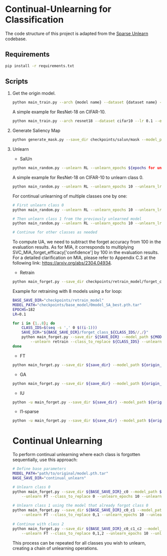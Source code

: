 # Continual-Unlearning for Classification
The code structure of this project is adapted from the [Sparse Unlearn](https://github.com/OPTML-Group/Unlearn-Sparse) codebase.


## Requirements
```bash
pip install -r requirements.txt
```

## Scripts
1. Get the origin model.
    ```bash
    python main_train.py --arch {model name} --dataset {dataset name} --epochs {epochs for training} --lr {learning rate for training} --save_dir {file to save the orgin model}
    ```

    A simple example for ResNet-18 on CIFAR-10.
    ```bash
    python main_train.py --arch resnet18 --dataset cifar10 --lr 0.1 --epochs 182 --data ~/.torchvision/dataset --save_dir checkpoints/base_model
    ```

2. Generate Saliency Map
    ```bash
    python generate_mask.py --save_dir checkpoints/salun/mask --model_path checkpoints/base_model --class_to_replace ${class_ids} --unlearn_epochs 1 --data ~/.torchvision/dataset
    ```

3. Unlearn
    *  SalUn
    ```bash
    python main_random.py --unlearn RL --unlearn_epochs ${epochs for unlearning} --unlearn_lr ${learning rate for unlearning} --class_to_replace ${class_ids} --model_path ${origin_model_path} --save_dir ${save_dir} --mask_path ${saliency_map_path} --data ~/.torchvision/dataset
    ```

    A simple example for ResNet-18 on CIFAR-10 to unlearn class 0.
    ```bash
    python main_random.py --unlearn RL --unlearn_epochs 10 --unlearn_lr 0.013 --class_to_replace 0 --model_path ${origin_model_path} --save_dir ${save_dir} --mask_path mask/with_0.5.pt --data ~/.torchvision/dataset
    ```

    For continual unlearning of multiple classes one by one:
    ```bash
    # First unlearn class 0
    python main_random.py --unlearn RL --unlearn_epochs 10 --unlearn_lr 0.013 --class_to_replace 0 --model_path ${origin_model_path} --save_dir ${save_dir}_class0 --mask_path mask/with_0.5.pt --data ~/.torchvision/dataset
    
    # Then unlearn class 1 from the previously unlearned model
    python main_random.py --unlearn RL --unlearn_epochs 10 --unlearn_lr 0.013 --class_to_replace 1 --model_path ${save_dir}_class0/model_best.pth.tar --save_dir ${save_dir}_class0_1 --mask_path mask/with_0.5.pt --data ~/.torchvision/dataset
    
    # Continue for other classes as needed
    ```

    To compute UA, we need to subtract the forget accuracy from 100 in the evaluation results. As for MIA, it corresponds to multiplying SVC_MIA_forget_efficacy['confidence'] by 100 in the evaluation results. For a detailed clarification on MIA, please refer to Appendix C.3 at the following link: https://arxiv.org/abs/2304.04934.


    * Retrain
    ```bash
    python main_forget.py --save_dir checkpoints/retrain_model/forget_class_${class_ids} --model_path checkpoints/base_model/0model_SA_best.pth.tar --unlearn retrain --class_to_replace ${class_ids} --unlearn_epochs ${epochs for unlearning} --unlearn_lr ${learning rate for unlearning} --data ~/.torchvision/dataset
    ```

    Example for retraining with 8 models using a for loop:
    ```bash
    BASE_SAVE_DIR="checkpoints/retrain_model"
    MODEL_PATH="checkpoints/base_model/0model_SA_best.pth.tar"
    EPOCHS=182
    LR=0.1

    for i in {1..8}; do
        CLASS_IDS=$(seq -s ',' 0 $((i-1)))
        SAVE_DIR="${BASE_SAVE_DIR}/forget_class_${CLASS_IDS//,/}"
        python main_forget.py --save_dir ${SAVE_DIR} --model_path ${MODEL_PATH} \
            --unlearn retrain --class_to_replace ${CLASS_IDS} --unlearn_epochs ${EPOCHS} --unlearn_lr ${LR} --data ~/.torchvision/dataset
    done
    ```

    * FT
    ```bash
    python main_forget.py --save_dir ${save_dir} --model_path ${origin_model_path} --unlearn FT --class_to_replace ${class_ids} --unlearn_epochs 10 --unlearn_lr 0.01 --data ~/.torchvision/dataset
    ```

    * GA
    ```bash
    python main_forget.py --save_dir ${save_dir} --model_path ${origin_model_path} --unlearn GA --class_to_replace ${class_ids} --unlearn_epochs 5 --unlearn_lr 1e-4 --data ~/.torchvision/dataset
    ```

    * IU
    ```bash
    python -u main_forget.py --save_dir ${save_dir} --model_path ${origin_model_path} --unlearn wfisher --class_to_replace ${class_ids} --alpha ${alpha} --data ~/.torchvision/dataset
    ```

    * l1-sparse
    ```bash
    python -u main_forget.py --save_dir ${save_dir} --model_path ${origin_model_path} --unlearn FT_prune --class_to_replace ${class_ids} --alpha ${alpha} --unlearn_epochs ${epochs for unlearning} --unlearn_lr ${learning rate for unlearning} --data ~/.torchvision/dataset
    ```
    
    # Continual Unlearning
    
    To perform continual unlearning where each class is forgotten sequentially, use this approach:
    
    ```bash
    # Define base parameters
    MODEL_PATH="path/to/original/model.pth.tar"
    BASE_SAVE_DIR="continual_unlearn"
    
    # Unlearn class 0
    python main_forget.py --save_dir ${BASE_SAVE_DIR}_c0 --model_path ${MODEL_PATH} \
        --unlearn FT --class_to_replace 0 --unlearn_epochs 10 --unlearn_lr 0.01 --data ~/.torchvision/dataset
        
    # Unlearn class 1 using the model that already forgot class 0
    python main_forget.py --save_dir ${BASE_SAVE_DIR}_c0_c1 --model_path ${BASE_SAVE_DIR}_c0/model_best.pth.tar \
        --unlearn FT --class_to_replace 0,1 --unlearn_epochs 10 --unlearn_lr 0.01 --data ~/.torchvision/dataset
        
    # Continue with class 2
    python main_forget.py --save_dir ${BASE_SAVE_DIR}_c0_c1_c2 --model_path ${BASE_SAVE_DIR}_c0_c1/model_best.pth.tar \
        --unlearn FT --class_to_replace 0,1,2 --unlearn_epochs 10 --unlearn_lr 0.01 --data ~/.torchvision/dataset
    ```
    
    This process can be repeated for all classes you wish to unlearn, creating a chain of unlearning operations.
